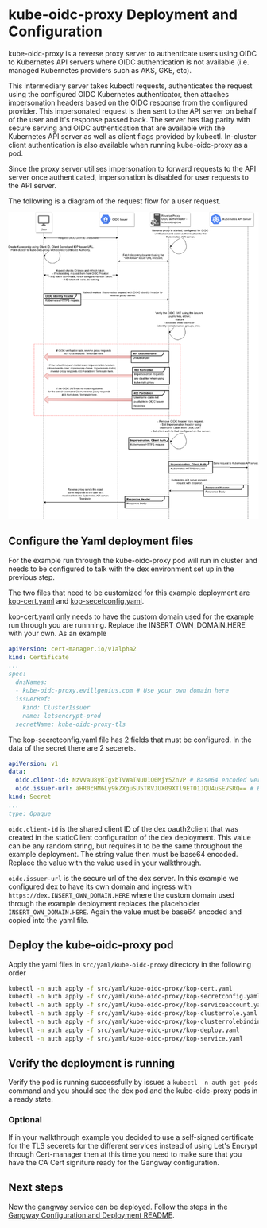 # kube-oidc-proxy Deployment and Configuration

kube-oidc-proxy is a reverse proxy server to authenticate users using OIDC to Kubernetes API servers where OIDC authentication is not available (i.e. managed Kubernetes providers such as AKS, GKE, etc).

This intermediary server takes kubectl requests, authenticates the request using the configured OIDC Kubernetes authenticator, then attaches impersonation headers based on the OIDC response from the configured provider. This impersonated request is then sent to the API server on behalf of the user and it's response passed back. The server has flag parity with secure serving and OIDC authentication that are available with the Kubernetes API server as well as client flags provided by kubectl. In-cluster client authentication is also available when running kube-oidc-proxy as a pod.

Since the proxy server utilises impersonation to forward requests to the API server once authenticated, impersonation is disabled for user requests to the API server.

The following is a diagram of the request flow for a user request.

![Kube-oidc-proxy Auth Flow](../images/kop_flow.png)

## Configure the Yaml deployment files

For the example run through the kube-oidc-proxy pod will run in cluster and needs to be configured to talk with the dex environment set up in the previous step.

The two files that need to be customized for this example deployment are [kop-cert.yaml](../../src/yaml/kube-oidc-proxy/kop-cert.yaml) and [kop-secetconfig.yaml](../../src/yaml/kube-oidc-proxy/kop-secretconfig.yaml).

kop-cert.yaml only needs to have the custom domain used for the example run through you are runnning. Replace the INSERT_OWN_DOMAIN.HERE with your own. As an example

```yaml
apiVersion: cert-manager.io/v1alpha2
kind: Certificate
...
spec:
  dnsNames:
  - kube-oidc-proxy.evillgenius.com # Use your own domain here
  issuerRef:
    kind: ClusterIssuer
    name: letsencrypt-prod
  secretName: kube-oidc-proxy-tls
```

The kop-secretconfig.yaml file has 2 fields that must be configured. In the data of the secret there are 2 secerets.

```yaml
apiVersion: v1
data:
  oidc.client-id: NzVVaU8yRTgxbTVWaTNuU1Q0MjY5ZnVP # Base64 encoded version of DEX staticClient config ClientID
  oidc.issuer-url: aHR0cHM6Ly9kZXguSU5TRVJUX09XTl9ET01JQU4uSEVSRQ== # Base64 Encoded value of dex URL i.e. https://dex.INSERT_OWN_DOMAIN.HERE
kind: Secret
...
type: Opaque
```

`oidc.client-id` is the shared client ID of the dex oauth2client that was created in the staticClient configuration of the dex deployment. This value can be any random string, but requires it to be the same throughout the example deployment. The string value then must be base64 encoded. Replace the value with the value used in your walkthrough.

`oidc.issuer-url` is the secure url of the dex server. In this example we configured dex to have its own domain and ingress with `https://dex.INSERT_OWN_DOMAIN.HERE` where the custom domain used through the example deployment replaces the placeholder `INSERT_OWN_DOMAIN.HERE`. Again the value must be base64 encoded and copied into the yaml file.

## Deploy the kube-oidc-proxy pod

Apply the yaml files in `src/yaml/kube-oidc-proxy` directory in the following order

```bash
kubectl -n auth apply -f src/yaml/kube-oidc-proxy/kop-cert.yaml
kubectl -n auth apply -f src/yaml/kube-oidc-proxy/kop-secretconfig.yaml
kubectl -n auth apply -f src/yaml/kube-oidc-proxy/kop-serviceaccount.yaml
kubectl -n auth apply -f src/yaml/kube-oidc-proxy/kop-clusterrole.yaml
kubectl -n auth apply -f src/yaml/kube-oidc-proxy/kop-clusterrolebinding.yaml
kubectl -n auth apply -f src/yaml/kube-oidc-proxy/kop-deploy.yaml
kubectl -n auth apply -f src/yaml/kube-oidc-proxy/kop-service.yaml
```

## Verify the deployment is running

Verify the pod is running successfully by issues a `kubectl -n auth get pods` command and you should see the dex pod and the kube-oidc-proxy pods in a ready state.

### Optional

If in your walkthrough example you decided to use a self-signed certificate for the TLS secerets for the different services instead of using Let's Encrypt through Cert-manager then at this time you need to make sure that you have the CA Cert signiture ready for the Gangway configuration.

## Next steps

Now the gangway service can be deployed. Follow the steps in the [Gangway Configuration and Deployment README](../gangway/README.md).
